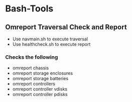 # Bash-Tools
## Omreport Traversal Check and Report
- Use navmain.sh to execute traversal
- Use healthcheck.sh to execute report
### Checks the following
- omreport chassis
- omreport storage enclosures
- omreport storage batteries
- omreport controllers
- omreport controller vdisks
- omreport controller pdisks
